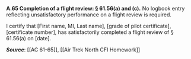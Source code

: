 **A.65 Completion of a flight review: § 61.56(a) and (c).** No logbook entry reflecting unsatisfactory performance on a flight review is required.

I certify that \[First name, MI, Last name\], \[grade of pilot certificate\], \[certificate number\], has satisfactorily completed a flight review of § 61.56(a) on \[date\].

***Source***: [[AC 61-65]], [[Air Trek North CFI Homework]]

